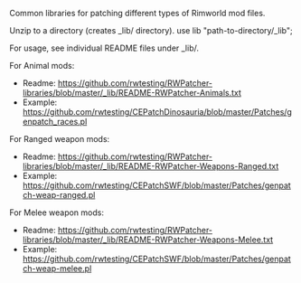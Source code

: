 Common libraries for patching different types of Rimworld mod files.

Unzip to a directory (creates _lib/ directory).
    use lib "path-to-directory/_lib";

For usage, see individual README files under _lib/.

For Animal mods:
- Readme: https://github.com/rwtesting/RWPatcher-libraries/blob/master/_lib/README-RWPatcher-Animals.txt
- Example: https://github.com/rwtesting/CEPatchDinosauria/blob/master/Patches/genpatch_races.pl

For Ranged weapon mods:
- Readme: https://github.com/rwtesting/RWPatcher-libraries/blob/master/_lib/README-RWPatcher-Weapons-Ranged.txt
- Example: https://github.com/rwtesting/CEPatchSWF/blob/master/Patches/genpatch-weap-ranged.pl

For Melee weapon mods:
- Readme: https://github.com/rwtesting/RWPatcher-libraries/blob/master/_lib/README-RWPatcher-Weapons-Melee.txt
- Example: https://github.com/rwtesting/CEPatchSWF/blob/master/Patches/genpatch-weap-melee.pl

